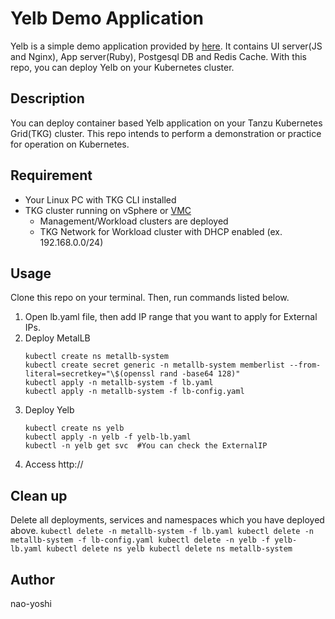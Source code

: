 # Yelb Demo Application
Yelb is a simple demo application provided by [here](https://github.com/mreferre/yelb). It contains UI server(JS and Nginx), App server(Ruby), Postgesql DB and Redis Cache. With this repo, you can deploy Yelb on your Kubernetes cluster.

## Description
You can deploy container based Yelb application on your Tanzu Kubernetes Grid(TKG) cluster. This repo intends to perform a demonstration or practice for operation on Kubernetes.

## Requirement
- Your Linux PC with TKG CLI installed
- TKG cluster running on vSphere or [VMC](https://cloud.vmware.com/jp/vmc-aws) 
  - Management/Workload clusters are deployed
  - TKG Network for Workload cluster with DHCP enabled (ex. 192.168.0.0/24)

## Usage
Clone this repo on your terminal. Then, run commands listed below.
1. Open lb.yaml file, then add IP range that you want to apply for External IPs.
2. Deploy MetalLB
    ```
    kubectl create ns metallb-system
    kubectl create secret generic -n metallb-system memberlist --from-literal=secretkey="\$(openssl rand -base64 128)"
    kubectl apply -n metallb-system -f lb.yaml
    kubectl apply -n metallb-system -f lb-config.yaml
    ```
3. Deploy Yelb
    ```
    kubectl create ns yelb
    kubectl apply -n yelb -f yelb-lb.yaml
    kubectl -n yelb get svc  #You can check the ExternalIP
    ```
4. Access http://<ExternalIP>

## Clean up
Delete all deployments, services and namespaces which you have deployed above.
    ```
    kubectl delete -n metallb-system -f lb.yaml
    kubectl delete -n metallb-system -f lb-config.yaml
    kubectl delete -n yelb -f yelb-lb.yaml
    kubectl delete ns yelb
    kubectl delete ns metallb-system
    ```

## Author
nao-yoshi
